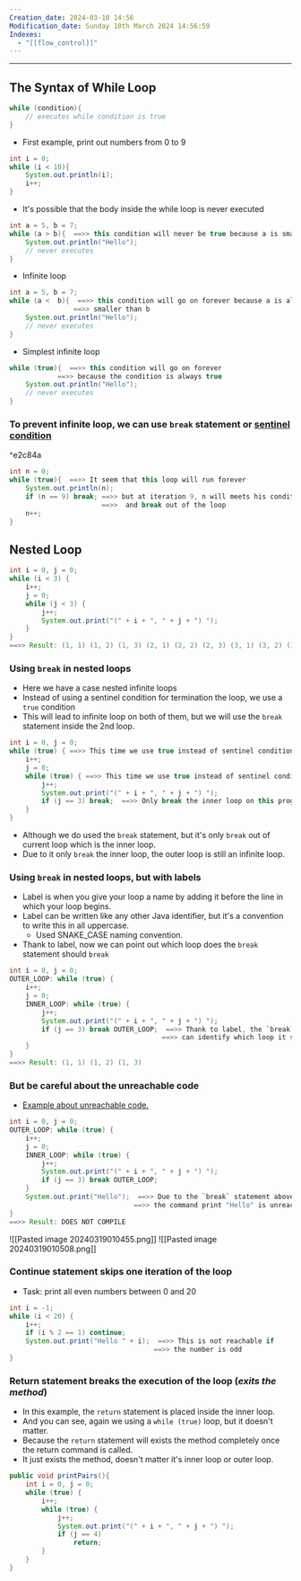 ```yaml
---
Creation_date: 2024-03-10 14:56
Modification_date: Sunday 10th March 2024 14:56:59
Indexes:
  - "[[flow_control]]"
---
```


----

## The Syntax of While Loop

```java
while (condition){
	// executes while condition is true
}
```

- First example, print out numbers from 0 to 9
```java
int i = 0;
while (i < 10){
	System.out.println(i);
	i++;
}
```

- It's possible that the body inside the while loop is never executed
```java
int a = 5, b = 7;
while (a > b){  ==>> this condition will never be true because a is smaller then b
	System.out.println("Hello");
	// never executes
}
```

- Infinite loop
```java
int a = 5, b = 7;
while (a <  b){  ==>> this condition will go on forever because a is always 
				==>> smaller than b
	System.out.println("Hello");
	// never executes
}
```

- Simplest infinite loop
```java
while (true){  ==>> this condition will go on forever 
			==>> because the condition is always true
	System.out.println("Hello");
	// never executes
}
```

### To prevent infinite loop, we can use `break` statement or [sentinel condition](https://en.wikipedia.org/wiki/Sentinel_value)

^e2c84a

```java
int n = 0;
while (true){  ==>> It seem that this loop will run forever
	System.out.println(n);
	if (n == 9) break; ==>> but at iteration 9, n will meets his condition
					   ==>>  and break out of the loop
	n++;
}
```

## Nested Loop

```java
int i = 0, j = 0;
while (i < 3) {
	i++;
	j = 0;
	while (j < 3) { 
		j++;
		System.out.print("(" + i + ", " + j + ") ");
	}
}
==>> Result: (1, 1) (1, 2) (1, 3) (2, 1) (2, 2) (2, 3) (3, 1) (3, 2) (3, 3) 
```

### Using `break` in nested loops

- Here we have a case nested infinite loops  
- Instead of using a sentinel condition for termination the loop, we use a `true` condition
- This will lead to infinite loop on both of them, but we will use the `break` statement inside the 2nd loop.

```java
int i = 0, j = 0;
while (true) { ==>> This time we use true instead of sentinel condition
	i++;
	j = 0;
	while (true) { ==>> This time we use true instead of sentinel condition
		j++;
		System.out.print("(" + i + ", " + j + ") ");
		if (j == 3) break;  ==>> Only break the inner loop on this program
	}
}
```
- Although we do used the `break` statement, but it's only `break` out of current loop which is the inner loop.
- Due to it only `break` the inner loop, the outer loop is still an infinite loop.

### Using `break` in nested loops, but with labels

- Label is when you give your loop a name by adding it before the line in which your loop begins. 
- Label can be written like any other Java identifier, but it's a convention to write this in all uppercase.
	- Used SNAKE_CASE naming convention.
- Thank to label, now we can point out which loop does the `break` statement should `break`
```java
int i = 0, j = 0;
OUTER_LOOP: while (true) { 
	i++;
	j = 0;
	INNER_LOOP: while (true) { 
		j++;
		System.out.print("(" + i + ", " + j + ") ");
		if (j == 3) break OUTER_LOOP;  ==>> Thank to label, the `break` statement
		                              ==>> can identify which loop it should break
	}
}
==>> Result: (1, 1) (1, 2) (1, 3)
```

### But be careful about the unreachable code

- [Example about unreachable code.](https://www.baeldung.com/java-unreachable-statements)

```java
int i = 0, j = 0;
OUTER_LOOP: while (true) { 
	i++;
	j = 0;
	INNER_LOOP: while (true) { 
		j++;
		System.out.print("(" + i + ", " + j + ") ");
		if (j == 3) break OUTER_LOOP;
	}
	System.out.print("Hello");  ==>> Due to the `break` statement above
		                       ==>> the command print "Hello" is unreachable
}
==>> Result: DOES NOT COMPILE
```

![[Pasted image 20240319010455.png]]
![[Pasted image 20240319010508.png]]

### Continue statement skips one iteration of the loop

- Task: print all even numbers between 0 and 20
```java
int i = -1;
while (i < 20) {
	i++;
	if (i % 2 == 1) continue;
	System.out.print("Hello " + i);  ==>> This is not reachable if
		                            ==>> the number is odd
}
```

### Return statement breaks the execution of the loop (*exits the method*)

- In this example, the `return` statement is placed inside the inner loop. 
- And you can see, again we using a `while (true)` loop, but it doesn't matter.
- Because the `return` statement will exists the method completely once the return command is called.
- It just exists the method, doesn't matter it's inner loop or outer loop.

```java
public void printPairs(){
	int i = 0, j = 0;
	while (true) { 
		i++;
		while (true) { 
			j++;
			System.out.print("(" + i + ", " + j + ") ");
			if (j == 4)
				return;
		}	
	}
}
```